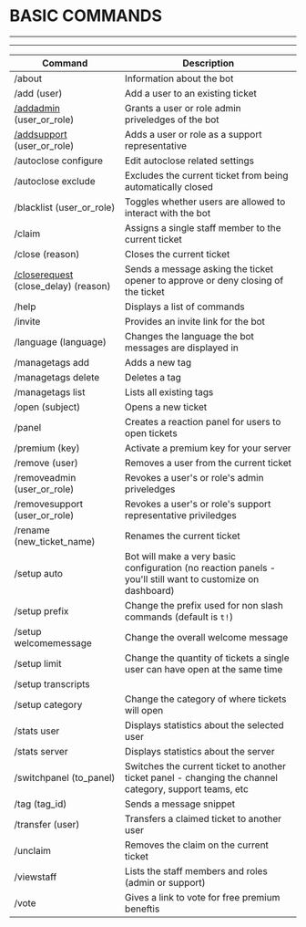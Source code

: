 # BASIC COMMANDS
***
***

|Command|Description|  
|--|--|  
| /about | Information about the bot |
| /add (user) | Add a user to an existing ticket |
| [/addadmin](./add-admin-support.md) (user_or_role) | Grants a user or role admin priveledges of the bot |
| [/addsupport](./add-admin-support.md) (user_or_role) | Adds a user or role as a support representative |
| /autoclose configure | Edit autoclose related settings |
| /autoclose exclude | Excludes the current ticket from being automatically closed |
| /blacklist (user_or_role) | Toggles whether users are allowed to interact with the bot |
| /claim | Assigns a single staff member to the current ticket |
| /close (reason) | Closes the current ticket |
| [/closerequest](../features/close-requests.md) (close_delay) (reason) | Sends a message asking the ticket opener to approve or deny closing of the ticket |
| /help | Displays a list of commands |
| /invite | Provides an invite link for the bot |
| /language (language) | Changes the language the bot messages are displayed in |
| /managetags add | Adds a new tag |
| /managetags delete | Deletes a tag |
| /managetags list | Lists all existing tags |
| /open (subject) | Opens a new ticket |
| /panel | Creates a reaction panel for users to open tickets |
| /premium (key) | Activate a premium key for your server |
| /remove (user) | Removes a user from the current ticket |
| /removeadmin (user_or_role) | Revokes a user's or role's admin priveledges |
| /removesupport (user_or_role) | Revokes a user's or role's support representative priviledges |
| /rename (new_ticket_name) | Renames the current ticket |
| /setup auto | Bot will make a very basic configuration (no reaction panels - you'll still want to customize on dashboard) |
| /setup prefix | Change the prefix used for non slash commands (default is `t!`) |
| /setup welcomemessage | Change the overall welcome message |
| /setup limit | Change the quantity of tickets a single user can have open at the same time |
| /setup transcripts |  |
| /setup category | Change the category of where tickets will open |
| /stats user | Displays statistics about the selected user |
| /stats server | Displays statistics about the server |
| /switchpanel (to_panel) | Switches the current ticket to another ticket panel - changing the channel category, support teams, etc |
| /tag (tag_id) | Sends a message snippet |
| /transfer (user) | Transfers a claimed ticket to another user |
| /unclaim | Removes the claim on the current ticket |
| /viewstaff | Lists the staff members and roles (admin or support) |
| /vote | Gives a link to vote for free premium beneftis |